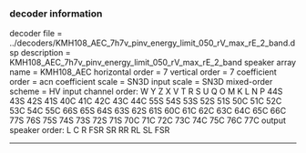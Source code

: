 
### decoder information 
decoder file = ../decoders/KMH108_AEC_7h7v_pinv_energy_limit_050_rV_max_rE_2_band.dsp
description = KMH108_AEC_7h7v_pinv_energy_limit_050_rV_max_rE_2_band
speaker array name = KMH108_AEC
horizontal order   = 7
vertical order     = 7
coefficient order  = acn
coefficient scale  = SN3D
input scale        = SN3D
mixed-order scheme = HV
input channel order: W Y Z X V T R S U Q O M K L N P 44S 43S 42S 41S 40C 41C 42C 43C 44C 55S 54S 53S 52S 51S 50C 51C 52C 53C 54C 55C 66S 65S 64S 63S 62S 61S 60C 61C 62C 63C 64C 65C 66C 77S 76S 75S 74S 73S 72S 71S 70C 71C 72C 73C 74C 75C 76C 77C 
output speaker order: L C R FSR SR RR RL SL FSR 

---

